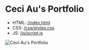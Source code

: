 # Ceci Au's Portfolio

- HTML: [/index.html](Portfolio/index.html)
- CSS: [/css/styles.css](Portfolio/css/styles.css)
- JS: [/js/script.js](Portfolio/js/script.js)

![Ceci Au's Portfolio](https://raw.githubusercontent.com/ceciaups/Portfolio/master/images/portfolio.png)
